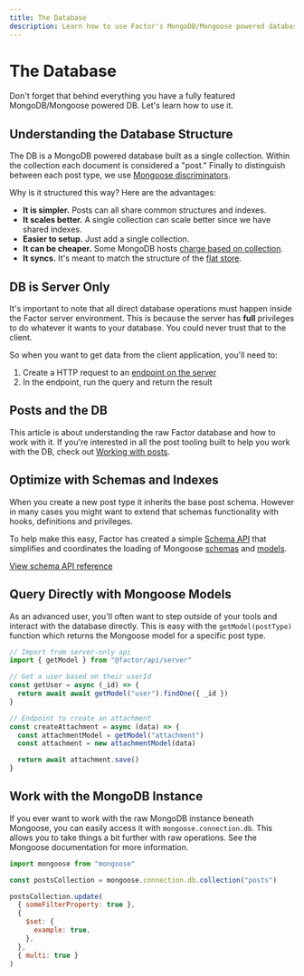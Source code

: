 ```yaml
---
title: The Database
description: Learn how to use Factor's MongoDB/Mongoose powered database.
---
```


# The Database

Don't forget that behind everything you have a fully featured MongoDB/Mongoose powered DB. Let's learn how to use it.

## Understanding the Database Structure

The DB is a MongoDB powered database built as a single collection. Within the collection each document is considered a "post." Finally to distinguish between each post type, we use [Mongoose discriminators](https://mongoosejs.com/docs/discriminators.html).

Why is it structured this way? Here are the advantages:

- **It is simpler.** Posts can all share common structures and indexes.
- **It scales better.** A single collection can scale better since we have shared indexes.
- **Easier to setup.** Just add a single collection.
- **It can be cheaper.** Some MongoDB hosts [charge based on collection](https://www.azurefromthetrenches.com/azure-cosmos-db-and-its-perplexing-pricing-problems/).
- **It syncs.** It's meant to match the structure of the [flat store](./working-with-data).

## DB is Server Only

It's important to note that all direct database operations must happen inside the Factor server environment. This is because the server has **full** privileges to do whatever it wants to your database. You could never trust that to the client.

So when you want to get data from the client application, you'll need to:

1. Create a HTTP request to an [endpoint on the server](./endpoints-and-middleware)
2. In the endpoint, run the query and return the result

## Posts and the DB

This article is about understanding the raw Factor database and how to work with it. If you're interested in all the post tooling built to help you work with the DB, check out [Working with posts](./working-with-posts).

## Optimize with Schemas and Indexes

When you create a new post type it inherits the base post schema. However in many cases you might want to extend that schemas functionality with hooks, definitions and privileges.

To help make this easy, Factor has created a simple [Schema API](./schema-api) that simplifies and coordinates the loading of Mongoose [schemas](https://mongoosejs.com/docs/guide.html) and [models](https://mongoosejs.com/docs/models.html).

[View schema API reference](./schema-api)

## Query Directly with Mongoose Models

As an advanced user, you'll often want to step outside of your tools and interact with the database directly. This is easy with the `getModel(postType)` function which returns the Mongoose model for a specific post type.

```js
// Import from server-only api
import { getModel } from "@factor/api/server"

// Get a user based on their userId
const getUser = async (_id) => {
  return await await getModel("user").findOne({ _id })
}

// Endpoint to create an attachment
const createAttachment = async (data) => {
  const attachmentModel = getModel("attachment")
  const attachment = new attachmentModel(data)

  return await attachment.save()
}
```

## Work with the MongoDB Instance

If you ever want to work with the raw MongoDB instance beneath Mongoose, you can easily access it with `mongoose.connection.db`. This allows you to take things a bit further with raw operations. See the Mongoose documentation for more information.

```js
import mongoose from "mongoose"

const postsCollection = mongoose.connection.db.collection("posts")

postsCollection.update(
  { someFilterProperty: true },
  {
    $set: {
      example: true,
    },
  },
  { multi: true }
)
```
